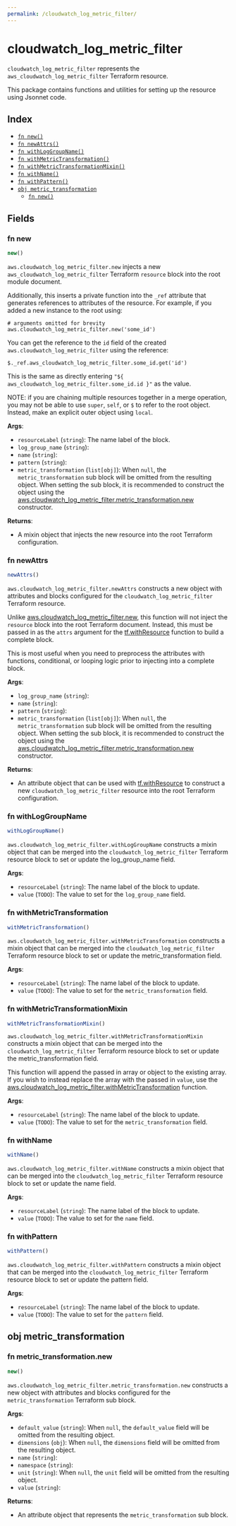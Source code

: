 ```yaml
---
permalink: /cloudwatch_log_metric_filter/
---
```


# cloudwatch_log_metric_filter

`cloudwatch_log_metric_filter` represents the `aws_cloudwatch_log_metric_filter` Terraform resource.



This package contains functions and utilities for setting up the resource using Jsonnet code.


## Index

* [`fn new()`](#fn-new)
* [`fn newAttrs()`](#fn-newattrs)
* [`fn withLogGroupName()`](#fn-withloggroupname)
* [`fn withMetricTransformation()`](#fn-withmetrictransformation)
* [`fn withMetricTransformationMixin()`](#fn-withmetrictransformationmixin)
* [`fn withName()`](#fn-withname)
* [`fn withPattern()`](#fn-withpattern)
* [`obj metric_transformation`](#obj-metric_transformation)
  * [`fn new()`](#fn-metric_transformationnew)

## Fields

### fn new

```ts
new()
```


`aws.cloudwatch_log_metric_filter.new` injects a new `aws_cloudwatch_log_metric_filter` Terraform `resource`
block into the root module document.

Additionally, this inserts a private function into the `_ref` attribute that generates references to attributes of the
resource. For example, if you added a new instance to the root using:

    # arguments omitted for brevity
    aws.cloudwatch_log_metric_filter.new('some_id')

You can get the reference to the `id` field of the created `aws.cloudwatch_log_metric_filter` using the reference:

    $._ref.aws_cloudwatch_log_metric_filter.some_id.get('id')

This is the same as directly entering `"${ aws_cloudwatch_log_metric_filter.some_id.id }"` as the value.

NOTE: if you are chaining multiple resources together in a merge operation, you may not be able to use `super`, `self`,
or `$` to refer to the root object. Instead, make an explicit outer object using `local`.

**Args**:
  - `resourceLabel` (`string`): The name label of the block.
  - `log_group_name` (`string`): 
  - `name` (`string`): 
  - `pattern` (`string`): 
  - `metric_transformation` (`list[obj]`):  When `null`, the `metric_transformation` sub block will be omitted from the resulting object. When setting the sub block, it is recommended to construct the object using the [aws.cloudwatch_log_metric_filter.metric_transformation.new](#fn-cloudwatchlogmetricfiltermetrictransformationnew) constructor.

**Returns**:
- A mixin object that injects the new resource into the root Terraform configuration.


### fn newAttrs

```ts
newAttrs()
```


`aws.cloudwatch_log_metric_filter.newAttrs` constructs a new object with attributes and blocks configured for the `cloudwatch_log_metric_filter`
Terraform resource.

Unlike [aws.cloudwatch_log_metric_filter.new](#fn-cloudwatchlogmetricfilternew), this function will not inject the `resource`
block into the root Terraform document. Instead, this must be passed in as the `attrs` argument for the
[tf.withResource](https://github.com/tf-libsonnet/core/tree/main/docs#fn-withresource) function to build a complete block.

This is most useful when you need to preprocess the attributes with functions, conditional, or looping logic prior to
injecting into a complete block.

**Args**:
  - `log_group_name` (`string`): 
  - `name` (`string`): 
  - `pattern` (`string`): 
  - `metric_transformation` (`list[obj]`):  When `null`, the `metric_transformation` sub block will be omitted from the resulting object. When setting the sub block, it is recommended to construct the object using the [aws.cloudwatch_log_metric_filter.metric_transformation.new](#fn-cloudwatchlogmetricfiltermetrictransformationnew) constructor.

**Returns**:
  - An attribute object that can be used with [tf.withResource](https://github.com/tf-libsonnet/core/tree/main/docs#fn-withresource) to construct a new `cloudwatch_log_metric_filter` resource into the root Terraform configuration.


### fn withLogGroupName

```ts
withLogGroupName()
```

`aws.cloudwatch_log_metric_filter.withLogGroupName` constructs a mixin object that can be merged into the `cloudwatch_log_metric_filter`
Terraform resource block to set or update the log_group_name field.



**Args**:
  - `resourceLabel` (`string`): The name label of the block to update.
  - `value` (`TODO`): The value to set for the `log_group_name` field.


### fn withMetricTransformation

```ts
withMetricTransformation()
```

`aws.cloudwatch_log_metric_filter.withMetricTransformation` constructs a mixin object that can be merged into the `cloudwatch_log_metric_filter`
Terraform resource block to set or update the metric_transformation field.



**Args**:
  - `resourceLabel` (`string`): The name label of the block to update.
  - `value` (`TODO`): The value to set for the `metric_transformation` field.


### fn withMetricTransformationMixin

```ts
withMetricTransformationMixin()
```

`aws.cloudwatch_log_metric_filter.withMetricTransformationMixin` constructs a mixin object that can be merged into the `cloudwatch_log_metric_filter`
Terraform resource block to set or update the metric_transformation field.

This function will append the passed in array or object to the existing array. If you wish
to instead replace the array with the passed in `value`, use the [aws.cloudwatch_log_metric_filter.withMetricTransformation](TODO)
function.


**Args**:
  - `resourceLabel` (`string`): The name label of the block to update.
  - `value` (`TODO`): The value to set for the `metric_transformation` field.


### fn withName

```ts
withName()
```

`aws.cloudwatch_log_metric_filter.withName` constructs a mixin object that can be merged into the `cloudwatch_log_metric_filter`
Terraform resource block to set or update the name field.



**Args**:
  - `resourceLabel` (`string`): The name label of the block to update.
  - `value` (`TODO`): The value to set for the `name` field.


### fn withPattern

```ts
withPattern()
```

`aws.cloudwatch_log_metric_filter.withPattern` constructs a mixin object that can be merged into the `cloudwatch_log_metric_filter`
Terraform resource block to set or update the pattern field.



**Args**:
  - `resourceLabel` (`string`): The name label of the block to update.
  - `value` (`TODO`): The value to set for the `pattern` field.


## obj metric_transformation



### fn metric_transformation.new

```ts
new()
```


`aws.cloudwatch_log_metric_filter.metric_transformation.new` constructs a new object with attributes and blocks configured for the `metric_transformation`
Terraform sub block.



**Args**:
  - `default_value` (`string`):  When `null`, the `default_value` field will be omitted from the resulting object.
  - `dimensions` (`obj`):  When `null`, the `dimensions` field will be omitted from the resulting object.
  - `name` (`string`): 
  - `namespace` (`string`): 
  - `unit` (`string`):  When `null`, the `unit` field will be omitted from the resulting object.
  - `value` (`string`): 

**Returns**:
  - An attribute object that represents the `metric_transformation` sub block.
